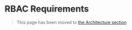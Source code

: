 # RBAC Requirements
> This page has been moved to [the Architecture section](/architecture/architecture#rbac-requirements)
